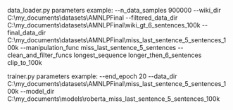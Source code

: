 data_loader.py parameters example:
--n_data_samples 900000 --wiki_dir C:\\my_documents\\datasets\\AMNLPFinal --filtered_data_dir C:\\my_documents\\datasets\\AMNLPFinal\\wiki_gt_6_sentences_100k --final_data_dir C:\\my_documents\\datasets\\AMNLPFinal\\miss_last_sentence_5_sentences_100k --manipulation_func miss_last_sentence_5_sentences --clean_and_filter_funcs longest_sequence longer_then_6_sentences clip_to_100k

trainer.py parameters example:
--end_epoch 20 --data_dir C:\\my_documents\\datasets\\AMNLPFinal\\miss_last_sentence_5_sentences_100k --model_dir C:\\my_documents\\models\\roberta_miss_last_sentence_5_sentences_100k